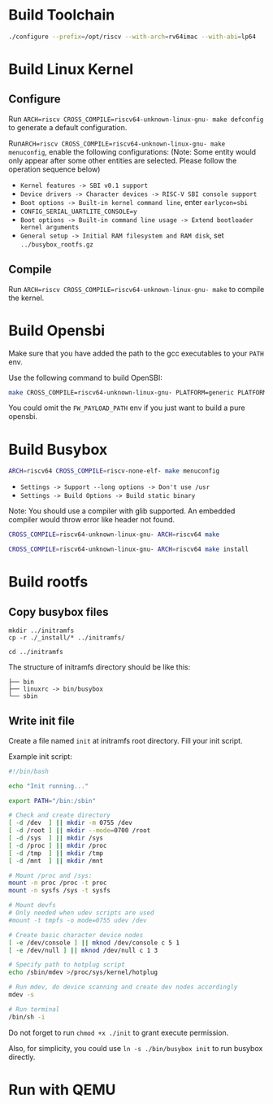# Build Toolchain

```bash
./configure --prefix=/opt/riscv --with-arch=rv64imac --with-abi=lp64
```


# Build Linux Kernel
## Configure
Run `ARCH=riscv CROSS_COMPILE=riscv64-unknown-linux-gnu- make defconfig` to generate a default configuration.

Run`ARCH=riscv CROSS_COMPILE=riscv64-unknown-linux-gnu- make menuconfig`, enable the following configurations: 
(Note: Some entity would only appear after some other entities are selected. Please follow the operation sequence below) 
- `Kernel features -> SBI v0.1 support`
- `Device drivers -> Character devices -> RISC-V SBI console support`
- `Boot options -> Built-in kernel command line`, enter `earlycon=sbi`
- `CONFIG_SERIAL_UARTLITE_CONSOLE=y`
- `Boot options -> Built-in command line usage -> Extend bootloader kernel arguments`
- `General setup -> Initial RAM filesystem and RAM disk`, set `../busybox_rootfs.gz`
## Compile
Run `ARCH=riscv CROSS_COMPILE=riscv64-unknown-linux-gnu- make` to compile the kernel. 


# Build Opensbi

Make sure that you have added the path to the gcc executables to your `PATH` env.

Use the following command to build OpenSBI:
```bash
make CROSS_COMPILE=riscv64-unknown-linux-gnu- PLATFORM=generic PLATFORM_RISCV_ISA=rv64ima_zicsr_zifencei FW_FDT_PATH=cemu.dtb FW_PAYLOAD_PATH=<src_path_to_linux_kernel>/arch/riscv/boot/Image
```
You could omit the `FW_PAYLOAD_PATH` env if you just want to build a pure opensbi.



# Build Busybox

```bash
ARCH=riscv64 CROSS_COMPILE=riscv-none-elf- make menuconfig
```

- `Settings -> Support --long options -> Don't use /usr`
- `Settings -> Build Options -> Build static binary`


Note: You should use a compiler with glib supported. An embedded compiler would throw error like header not found.
```bash
CROSS_COMPILE=riscv64-unknown-linux-gnu- ARCH=riscv64 make

CROSS_COMPILE=riscv64-unknown-linux-gnu- ARCH=riscv64 make install
```
# Build rootfs
## Copy busybox files
```
mkdir ../initramfs
cp -r ./_install/* ../initramfs/

cd ../initramfs
```

The structure of initramfs directory should be like this:
```
├── bin
├── linuxrc -> bin/busybox
└── sbin
```
## Write init file
Create a file named `init` at initramfs root directory. Fill your init script.

Example init script:
```bash
#!/bin/bash

echo "Init running..."

export PATH="/bin:/sbin"

# Check and create directory
[ -d /dev  ] || mkdir -m 0755 /dev
[ -d /root ] || mkdir --mode=0700 /root
[ -d /sys  ] || mkdir /sys
[ -d /proc ] || mkdir /proc
[ -d /tmp  ] || mkdir /tmp
[ -d /mnt  ] || mkdir /mnt

# Mount /proc and /sys:
mount -n proc /proc -t proc
mount -n sysfs /sys -t sysfs

# Mount devfs
# Only needed when udev scripts are used
#mount -t tmpfs -o mode=0755 udev /dev

# Create basic character device nodes
[ -e /dev/console ] || mknod /dev/console c 5 1
[ -e /dev/null ] || mknod /dev/null c 1 3

# Specify path to hotplug script
echo /sbin/mdev >/proc/sys/kernel/hotplug

# Run mdev, do device scanning and create dev nodes accordingly
mdev -s

# Run terminal
/bin/sh -i

```
Do not forget to run `chmod +x ./init` to grant execute permission.


Also, for simplicity, you could use `ln -s ./bin/busybox init` to run busybox directly.


# Run with QEMU